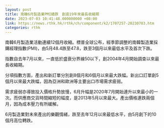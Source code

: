 ```yaml
---
layout: post
title: 南韓6月製造業PMI續跌　創逾19年來最長收縮期
date: 2023-07-03 10:41:48.000000000 +08:00
link: https://news.rthk.hk/rthk/ch/component/k2/1707257-20230703.htm
categories: rthk
---
```


南韓6月製造業活動連續12個月收縮。標普全球公布，經季節調整的南韓製造業採購經理指數(PMI)，由5月48.4跌至47.8，跌至3個月以來最低水平及首次下跌。

指數自去年7月以來，一直低於盛衰分界線50以下，創2004年4月開始調查以來最長收縮期。

分項指數方面，產出和新訂單分別創8個月和6個月以來最大跌幅。新出口訂單創5個月以來最大跌幅，因為亞洲和歐洲等主要出口市場需求疲弱。

需求疲弱亦導致投入價格升勢放慢，6月升幅是2020年7月開始連升以來最小的一次。而供應商交貨時間縮短的幅度，是2013年5月以來最大。產出價格連跌兩個月，因為成本壓力有所緩解。

6月製造業對未來產出的樂觀情緒，跌至去年12月以來最低水平，由5月創下的10個月高位轉跌。

